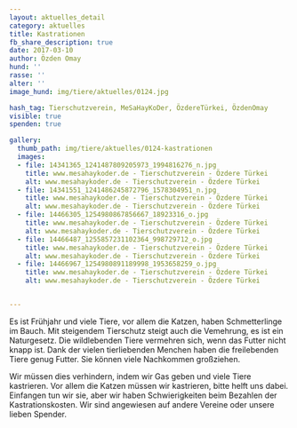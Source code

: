 ```yaml
---
layout: aktuelles_detail
category: aktuelles
title: Kastrationen
fb_share_description: true
date: 2017-03-10
author: Özden Omay
hund: ''
rasse: ''
alter: ''
image_hund: img/tiere/aktuelles/0124.jpg

hash_tag: Tierschutzverein, MeSaHayKoDer, ÖzdereTürkei, ÖzdenOmay
visible: true
spenden: true

gallery:
  thumb_path: img/tiere/aktuelles/0124-kastrationen
  images:
  - file: 14341365_1241487809205973_1994816276_n.jpg
    title: www.mesahaykoder.de - Tierschutzverein - Özdere Türkei
    alt: www.mesahaykoder.de - Tierschutzverein - Özdere Türkei
  - file: 14341551_1241486245872796_1578304951_n.jpg
    title: www.mesahaykoder.de - Tierschutzverein - Özdere Türkei
    alt: www.mesahaykoder.de - Tierschutzverein - Özdere Türkei
  - file: 14466305_1254980867856667_18923316_o.jpg
    title: www.mesahaykoder.de - Tierschutzverein - Özdere Türkei
    alt: www.mesahaykoder.de - Tierschutzverein - Özdere Türkei
  - file: 14466487_1255857231102364_998729712_o.jpg
    title: www.mesahaykoder.de - Tierschutzverein - Özdere Türkei
    alt: www.mesahaykoder.de - Tierschutzverein - Özdere Türkei
  - file: 14466967_1254980891189998_1953658259_o.jpg
    title: www.mesahaykoder.de - Tierschutzverein - Özdere Türkei
    alt: www.mesahaykoder.de - Tierschutzverein - Özdere Türkei


---
```


Es ist Frühjahr und viele Tiere, vor allem die Katzen, haben Schmetterlinge im Bauch. Mit steigendem Tierschutz steigt auch die Vemehrung, es ist ein Naturgesetz. Die wildlebenden Tiere vermehren sich, wenn das Futter nicht knapp ist.
Dank der vielen tierliebenden Menchen haben die freilebenden Tiere genug Futter. Sie können viele Nachkommen großziehen.

Wir müssen dies verhindern, indem wir Gas geben und viele Tiere kastrieren. Vor allem die Katzen müssen wir kastrieren, bitte helft uns dabei. 
Einfangen tun wir sie, aber wir haben Schwierigkeiten beim Bezahlen der Kastrationskosten. Wir sind angewiesen auf andere Vereine oder unsere lieben Spender.


